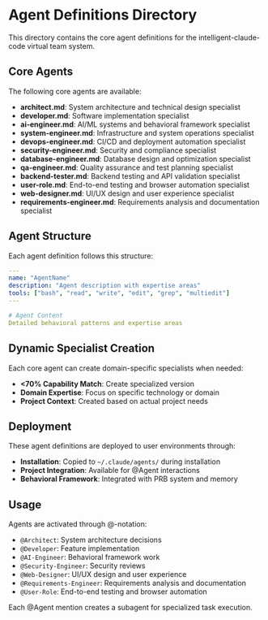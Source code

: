 # Agent Definitions Directory

This directory contains the core agent definitions for the intelligent-claude-code virtual team system.

## Core Agents

The following core agents are available:

- **architect.md**: System architecture and technical design specialist
- **developer.md**: Software implementation specialist  
- **ai-engineer.md**: AI/ML systems and behavioral framework specialist
- **system-engineer.md**: Infrastructure and system operations specialist
- **devops-engineer.md**: CI/CD and deployment automation specialist
- **security-engineer.md**: Security and compliance specialist
- **database-engineer.md**: Database design and optimization specialist
- **qa-engineer.md**: Quality assurance and test planning specialist
- **backend-tester.md**: Backend testing and API validation specialist
- **user-role.md**: End-to-end testing and browser automation specialist
- **web-designer.md**: UI/UX design and user experience specialist
- **requirements-engineer.md**: Requirements analysis and documentation specialist

## Agent Structure

Each agent definition follows this structure:

```yaml
---
name: "AgentName"
description: "Agent description with expertise areas"
tools: ["bash", "read", "write", "edit", "grep", "multiedit"]
---

# Agent Content
Detailed behavioral patterns and expertise areas
```

## Dynamic Specialist Creation

Each core agent can create domain-specific specialists when needed:
- **<70% Capability Match**: Create specialized version
- **Domain Expertise**: Focus on specific technology or domain
- **Project Context**: Created based on actual project needs

## Deployment

These agent definitions are deployed to user environments through:
- **Installation**: Copied to `~/.claude/agents/` during installation
- **Project Integration**: Available for @Agent interactions
- **Behavioral Framework**: Integrated with PRB system and memory

## Usage

Agents are activated through @-notation:
- `@Architect`: System architecture decisions
- `@Developer`: Feature implementation
- `@AI-Engineer`: Behavioral framework work
- `@Security-Engineer`: Security reviews
- `@Web-Designer`: UI/UX design and user experience
- `@Requirements-Engineer`: Requirements analysis and documentation
- `@User-Role`: End-to-end testing and browser automation

Each @Agent mention creates a subagent for specialized task execution.